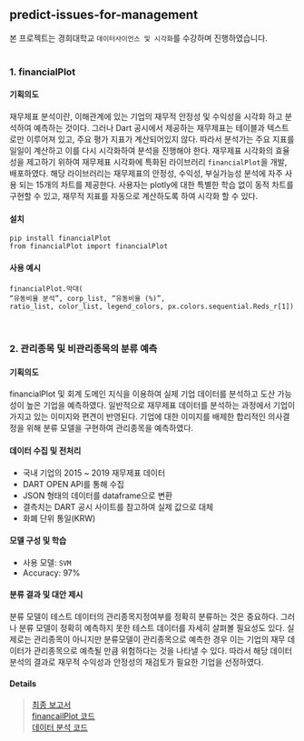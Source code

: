 ## predict-issues-for-management

본 프로젝트는 경희대학교 `데이터사이언스 및 시각화`를 수강하며 진행하였습니다.<br><br>

### 1. financialPlot

#### 기획의도

재무제표 분석이란, 이해관계에 있는 기업의 재무적 안정성 및 수익성을 시각화 하고 분석하여 예측하는 것이다. 그러나 Dart 공시에서 제공하는 재무제표는 테이블과 텍스트로만 이루어져 있고, 주요 평가 지표가 계산되어있지 않다. 따라서 분석가는 주요 지표를 일일이 계산하고 이를 다시 시각화하여 분석을 진행해야 한다. 
재무제표 시각화의 효율성을 제고하기 위하여 재무제표 시각화에 특화된 라이브러리 `financialPlot`을 개발, 배포하였다. 해당 라이브러리는 재무제표의 안정성, 수익성, 부실가능성 분석에 자주 사용 되는 15개의 차트를 제공한다.  사용자는 plotly에 대한 특별한 학습 없이 동적 차트를 구현할 수 있고, 재무적 지표를 자동으로 계산하도록 하여 시각화 할 수 있다.

#### 설치

```
pip install financialPlot
from financialPlot import financialPlot
```

#### 사용 예시
```
financialPlot.막대(
“유동비율 분석”, corp_list, “유동비율 (%)”, 
ratio_list, color_list, legend_colors, px.colors.sequential.Reds_r[1])
```
<br>

### 2. 관리종목 및 비관리종목의 분류 예측

#### 기획의도
financialPlot 및 회계 도메인 지식을 이용하여 실제 기업 데이터를 분석하고 도산 가능성이 높은 기업을 예측하였다. 일반적으로 재무제표 데이터를 분석하는 과정에서 기업이 가지고 있는 이미지와 편견이 반영된다. 기업에 대한 이미지를 배제한 합리적인 의사결정을 위해 분류 모델을 구현하여 관리종목을 예측하였다.<br>

#### 데이터 수집 및 전처리
- 국내 기업의 2015 ~ 2019 재무제표 데이터
- DART OPEN API를 통해 수집
- JSON 형태의 데이터를 dataframe으로 변환
- 결측치는 DART 공시 사이트를 참고하여 실제 값으로 대체
- 화폐 단위 통일(KRW)

#### 모델 구성 및 학습
- 사용 모델: `SVM`
- Accuracy: 97%

#### 분류 결과 및 대안 제시
분류 모델이 테스트 데이터의 관리종목지정여부를 정확히 분류하는 것은 중요하다. 그러나 분류 모델이 정확히 예측하지 못한 테스트 데이터를 자세히 살펴볼 필요성도 있다. 실제로는 관리종목이 아니지만 분류모델이 관리종목으로 예측한 경우 이는 기업의 재무 데이터가 관리종목으로 예측될 만큼 위험하다는 것을 나타낼 수 있다. 따라서 해당 데이터 분석의 결과로 재무적 수익성과 안정성의 재검토가 필요한 기업을 선정하였다.


#### Details
> [최종 보고서](https://github.com/GyeongahNa/predict-issuses-for-management/blob/main/report.pdf)<br>
> [financailPlot 코드](https://github.com/GyeongahNa/predict-issuses-for-management/tree/main/financialPlot)<br>
> [데이터 분석 코드](https://github.com/GyeongahNa/predict-issuses-for-management/blob/main/codes.ipynb)<br>






